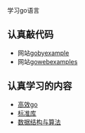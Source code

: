 学习go语言

## 认真敲代码

- 网站[gobyexample](https://gobyexample.com/)
- 网站[gowebexamples](https://gowebexamples.com/)

## 认真学习的内容

- [高效go](https://golang.org/doc/effective_go.html)
- [标准库](https://github.com/polaris1119/The-Golang-Standard-Library-by-Example)
- [数据结构与算法](http://www.golangprograms.com/data-structure-and-algorithms.html)